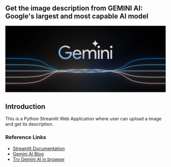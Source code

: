 ## Get the image description from GEMINI AI: Google's largest and most capable AI model

![Gemini](images/gemini.png)

## Introduction

This is a Python Streamlit Web Application where user can upload a image and get its description.


### Reference Links

- [Streamlit Documentation](https://docs.streamlit.io/)  
- [Gemini AI Blog](https://blog.google/technology/ai/google-gemini-ai)  
- [Try Gemini AI in browser](https://makersuite.google.com/app/prompts/new_freeform)
